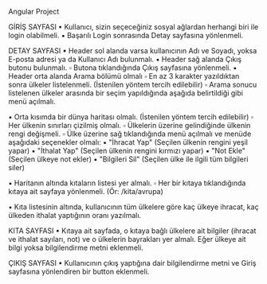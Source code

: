 Angular Project

GİRİŞ SAYFASI
  ▪ Kullanıcı, sizin seçeceğiniz sosyal ağlardan herhangi biri ile login olabilmeli.
  ▪ Başarılı Login sonrasında Detay sayfasına yönlenmeli.

DETAY SAYFASI
  ▪ Header sol alanda varsa kullanıcının Adı ve Soyadı, yoksa E-posta adresi ya da Kullanıcı Adı
  bulunmalı.
  ▪ Header sağ alanda Çıkış butonu bulunmalı.
    ▫ Butona tıklandığında Çıkış sayfasına yönlenmeli.
  ▪ Header orta alanda Arama bölümü olmalı
    ▫ En az 3 karakter yazıldıktan sonra ülkeler listelenmeli. (İstenilen yöntem tercih edilebilir)
    ▫ Arama sonucu listelenen ülkeler arasında bir seçim yapıldığında aşağıda belirtildiği gibi menü
    açılmalı.

  ▪ Orta kısımda bir dünya haritası olmalı. (İstenilen yöntem tercih edilebilir)
    ▫ Her ülkenin sınırları çizilmiş olmalı.
    ▫ Ülkelerin üzerine gelindiğinde ülkenin rengi değişmeli.
    ▫ Ülke üzerine sağ tıklandığında menü açılmalı ve menüde aşağıdaki seçenekler olmalı:
      ▪ "İhracat Yap" (Seçilen ülkenin rengini yeşil yapar)
      ▪ "İthalat Yap" (Seçilen ülkenin rengini kırmızı yapar)
      ▪ "Not Ekle" (Seçilen ülkeye not ekler)
      ▪ "Bilgileri Sil" (Seçilen ülke ile ilgili tüm bilgileri siler)

  ▪ Haritanın altında kıtaların listesi yer almalı.
    ▫ Her bir kıtaya tıklandığında kıtaya ait sayfaya yönlenmeli. (Ör: /kita/avrupa)

  ▪ Kıta listesinin altında, kullanıcının tüm ülkelere göre kaç ülkeye ihracat, kaç ülkeden ithalat
  yaptığının oranı yazılmalı.

KITA SAYFASI
  ▪ Kıtaya ait sayfada, o kıtaya bağlı ülkelere ait bilgiler (ihracat ve ithalat sayıları, not) ve o ülkelerin
  bayrakları yer almalı. Eğer ülkeye ait bilgi yoksa bilgilendirme metni eklenmeli.

ÇIKIŞ SAYFASI
  ▪ Kullanıcının çıkış yaptığına dair bilgilendirme metni ve Giriş sayfasına yönlendiren bir button
  eklenmeli.
